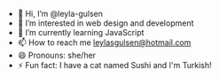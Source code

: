 - 👋 Hi, I’m @leyla-gulsen
- 👀 I’m interested in web design and development
- 🌱 I’m currently learning JavaScript
- 📫 How to reach me leylasgulsen@hotmail.com
- 😄 Pronouns: she/her
- ⚡ Fun fact: I have a cat named Sushi and I'm Turkish!
